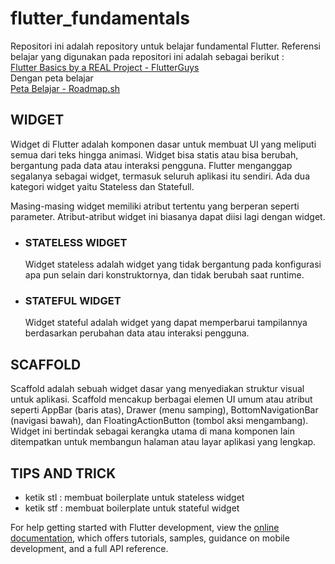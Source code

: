 # flutter_fundamentals

Repositori ini adalah repository untuk belajar fundamental Flutter.
Referensi belajar yang digunakan pada repositori ini adalah sebagai berikut :  
[Flutter Basics by a REAL Project - FlutterGuys](https://www.youtube.com/watch?v=D4nhaszNW4o)  
Dengan peta belajar  
[Peta Belajar - Roadmap.sh](https://roadmap.sh/flutter)

## WIDGET
Widget di Flutter adalah komponen dasar untuk membuat UI yang meliputi semua dari teks hingga animasi. Widget bisa statis atau bisa berubah, bergantung pada data atau interaksi pengguna. Flutter menganggap segalanya sebagai widget, termasuk seluruh aplikasi itu sendiri. Ada dua kategori widget yaitu Stateless dan Statefull.

Masing-masing widget memiliki atribut tertentu yang berperan seperti parameter. Atribut-atribut widget ini biasanya dapat diisi lagi dengan widget.

- ### STATELESS WIDGET
    Widget stateless adalah widget yang tidak bergantung pada konfigurasi apa pun selain dari konstruktornya, dan tidak berubah saat runtime.

- ### STATEFUL WIDGET
    Widget stateful adalah widget yang dapat memperbarui tampilannya berdasarkan perubahan data atau interaksi pengguna.

## SCAFFOLD
Scaffold adalah sebuah widget dasar yang menyediakan struktur visual untuk aplikasi. Scaffold mencakup berbagai elemen UI umum atau atribut seperti AppBar (baris atas), Drawer (menu samping), BottomNavigationBar (navigasi bawah), dan FloatingActionButton (tombol aksi mengambang). Widget ini bertindak sebagai kerangka utama di mana komponen lain ditempatkan untuk membangun halaman atau layar aplikasi yang lengkap.

## TIPS AND TRICK
- ketik stl : membuat boilerplate untuk stateless widget
- ketik stf : membuat boilerplate untuk stateful widget

For help getting started with Flutter development, view the
[online documentation](https://docs.flutter.dev/), which offers tutorials,
samples, guidance on mobile development, and a full API reference.

